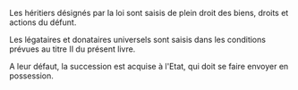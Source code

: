 Les héritiers désignés par la loi sont saisis de plein droit des biens, droits et actions du défunt.

Les légataires et donataires universels sont saisis dans les conditions prévues au titre II du présent livre.

A leur défaut, la succession est acquise à l'Etat, qui doit se faire envoyer en possession.
